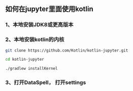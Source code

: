 ## 如何在jupyter里面使用kotlin
### 1、本地安装JDK8或更高版本
### 2、本地安装kotlin的内核
``` bash
git clone https://github.com/Kotlin/kotlin-jupyter.git

cd kotlin-jupyter

./gradlew installKernel

```
### 3、打开DataSpell， 打开settings